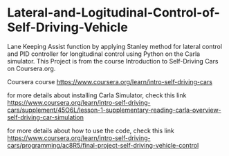 # Lateral-and-Logitudinal-Control-of-Self-Driving-Vehicle
Lane Keeping Assist function by applying Stanley method for lateral control and PID controller for longitudinal control using Python on the Carla simulator. This Project is from the course Introduction to Self-Driving Cars on Coursera.org.

Coursera course
https://www.coursera.org/learn/intro-self-driving-cars

for more details about installing Carla Simulator, check this link https://www.coursera.org/learn/intro-self-driving-cars/supplement/45O6L/lesson-1-supplementary-reading-carla-overview-self-driving-car-simulation

for more details about how to use the code, check this link https://www.coursera.org/learn/intro-self-driving-cars/programming/ac8R5/final-project-self-driving-vehicle-control

